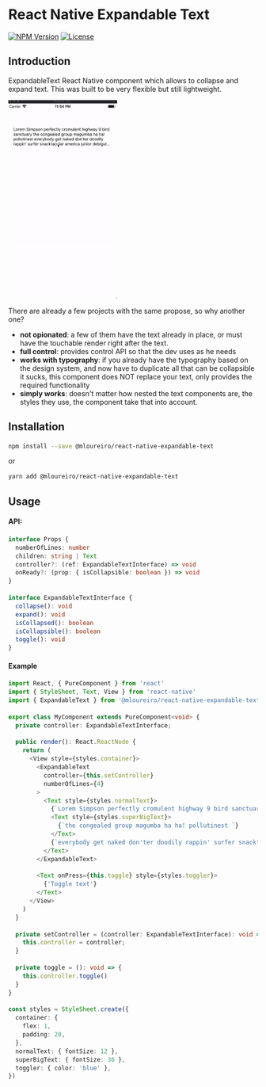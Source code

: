 # React Native Expandable Text

[![NPM Version](http://img.shields.io/npm/v/@mloureiro/react-native-expandable-text.svg?style=flat-square)](https://npmjs.com/package/react-native-expandable-text)
[![License](http://img.shields.io/npm/l/@mloureiro/react-native-expandable-text.svg?style=flat-square)](https://tldrlegal.com/license/-isc-license)

## Introduction

ExpandableText React Native component which allows to collapse and expand text. This was built to be very flexible but still lightweight.

<img src="./assets/readme-example.gif" alt="component at work example" height=400 />

There are already a few projects with the same propose, so why another one?

* **not opionated**:  a few of them have the text already in place, or must have the touchable render right after the text.
* **full control**: provides control API so that the dev uses as he needs
* **works with typography**: if you already have the typography based on the design system, and now have to duplicate all that can be collapsible it sucks, this component does NOT replace your text, only provides the required functionality
* **simply works**: doesn't matter how nested the text components are, the styles they use, the component take that into account.

## Installation

```bash
npm install --save @mloureiro/react-native-expandable-text
```

or 

```bash
yarn add @mloureiro/react-native-expandable-text
```

## Usage

#### API:

```typescript
interface Props {
  numberOfLines: number
  children: string | Text
  controller?: (ref: ExpandableTextInterface) => void
  onReady?: (prop: { isCollapsible: boolean }) => void
}

interface ExpandableTextInterface {
  collapse(): void
  expand(): void
  isCollapsed(): boolean
  isCollapsible(): boolean
  toggle(): void
}
```

#### Example

```typescript jsx
import React, { PureComponent } from 'react'
import { StyleSheet, Text, View } from 'react-native'
import { ExpandableText } from '@mloureiro/react-native-expandable-text'

export class MyComponent extends PureComponent<void> {
  private controller: ExpandableTextInterface;

  public render(): React.ReactNode {
    return (
      <View style={styles.container}>
        <ExpandableText
          controller={this.setController}
          numberOfLines={4} 
        >
          <Text style={styles.normalText}>
            {`Lorem Simpson perfectly cromulent highway 9 bird sanctuary`}
            <Text style={styles.superBigText}>
              {`the congealed group magumba ha ha! pollutinest `}
            </Text>
            {`everybody get naked don'ter doodily rappin' surfer snacktacular america junior `}
          </Text>
        </ExpandableText>

        <Text onPress={this.toggle} style={styles.toggler}>
          {'Toggle text'}
        </Text>
      </View>
    )
  }
  
  private setController = (controller: ExpandableTextInterface): void => {
    this.controller = controller; 
  }
  
  private toggle = (): void => {
    this.controller.toggle()
  }
}

const styles = StyleSheet.create({
  container: {
    flex: 1,
    padding: 20,
  },
  normalText: { fontSize: 12 },
  superBigText: { fontSize: 36 },
  toggler: { color: 'blue' },
})
```

